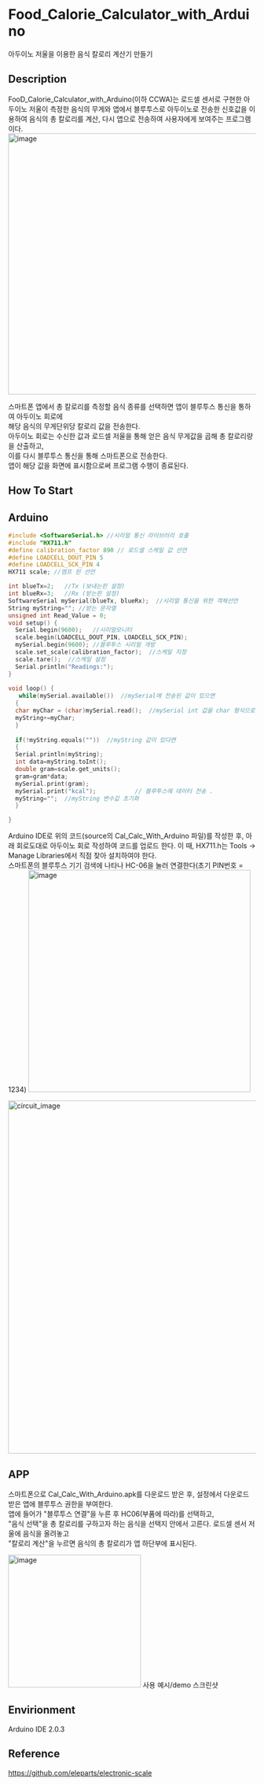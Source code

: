 # Food_Calorie_Calculator_with_Arduino
아두이노 저울을 이용한 음식 칼로리 계산기 만들기

## Description  
FooD_Calorie_Calculator_with_Arduino(이하 CCWA)는 로드셀 센서로 구현한 아두이노 저울이 측정한 음식의 무게와 앱에서 블루투스로 아두이노로 전송한 신호값을 이용하여 음식의 총 칼로리를 계산, 다시 앱으로 전송하여 사용자에게 보여주는 프로그램이다.  
<img width="531" alt="image" src="https://user-images.githubusercontent.com/83822982/206906815-5ac16f84-598d-4831-86a3-03a29442337c.png">
  
스마트폰 앱에서 총 칼로리를 측정할 음식 종류를 선택하면 앱이 블루투스 통신을 통하여 아두이노 회로에   
해당 음식의 무게단위당 칼로리 값을 전송한다.  
아두이노 회로는 수신한 값과 로드셀 저울을 통해 얻은 음식 무게값을 곱해 총 칼로리량을 산출하고,  
이를 다시 블루투스 통신을 통해 스마트폰으로 전송한다.  
앱이 해당 값을 화면에 표시함으로써 프로그램 수행이 종료된다.

## How To Start
## Arduino
```c++
#include <SoftwareSerial.h> //시리얼 통신 라이브러리 호출
#include "HX711.h"
#define calibration_factor 890 // 로드셀 스케일 값 선언 
#define LOADCELL_DOUT_PIN 5
#define LOADCELL_SCK_PIN 4
HX711 scale; //엠프 핀 선언 

int blueTx=2;   //Tx (보내는핀 설정)
int blueRx=3;   //Rx (받는핀 설정)
SoftwareSerial mySerial(blueTx, blueRx);  //시리얼 통신을 위한 객체선언
String myString=""; //받는 문자열
unsigned int Read_Value = 0; 
void setup() {
  Serial.begin(9600);   //시리얼모니터 
  scale.begin(LOADCELL_DOUT_PIN, LOADCELL_SCK_PIN);
  mySerial.begin(9600); //블루투스 시리얼 개방
  scale.set_scale(calibration_factor);  //스케일 지정 
  scale.tare();  //스케일 설정
  Serial.println("Readings:"); 
}
 
void loop() {
   while(mySerial.available())  //mySerial에 전송된 값이 있으면
  {
  char myChar = (char)mySerial.read();  //mySerial int 값을 char 형식으로 변환
  myString+=myChar;  
  }
  
  if(!myString.equals(""))  //myString 값이 있다면
  {
  Serial.println(myString);
  int data=myString.toInt();
  double gram=scale.get_units();
  gram=gram*data;
  mySerial.print(gram);    
  mySerial.print("kcal");           // 블루투스에 데이터 전송 .
  myString="";  //myString 변수값 초기화
  }

}
```
Arduino IDE로 위의 코드(source의 Cal_Calc_With_Arduino 파일)를 작성한 후, 
아래 회로도대로 아두이노 회로 작성하여 코드를 업로드 한다.
이 때, HX711.h는 Tools ->  Manage Libraries에서 직점 찾아 설치하여야 한다.  
스마트폰의 블루투스 기기 검색에 나타나 HC-06을 눌러 연결한다(초기 PIN번호 = 1234)
<img width="452" alt="image" src="https://user-images.githubusercontent.com/83822982/206904256-f31a8beb-e54e-4207-8ca0-db35baece432.png">

<img width="718" alt="circuit_image" src="https://user-images.githubusercontent.com/83822982/206903658-51b907e5-872c-475d-9567-46dee0a2fc9a.png">

## APP   
스마트폰으로 Cal_Calc_With_Arduino.apk를 다운로드 받은 후, 설정에서 다운로드 받은 앱에 블루투스 권한을 부여한다.  
앱에 들어가 "블루투스 연결"을 누른 후 HC06(부품에 따라)를 선택하고,  
"음식 선택"을 총 칼로리를 구하고자 하는 음식을 선택지 안에서 고른다.
로드셀 센서 저울에 음식을 올려놓고  
"칼로리 계산"을 누르면 음식의 총 칼로리가 앱 하단부에 표시된다.    

<img width="270" alt="image" src="https://user-images.githubusercontent.com/83822982/206906379-083060ab-1126-4e10-a5cd-14832f6da7d2.png">  
사용 예시/demo 스크린샷  

## Envirionment
Arduino IDE 2.0.3  
## Reference
https://github.com/eleparts/electronic-scale
